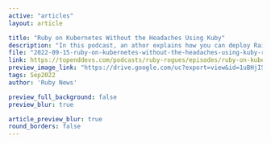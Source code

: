 ```yaml
---
active: "articles"
layout: article

title: "Ruby on Kubernetes Without the Headaches Using Kuby"
description: "In this podcast, an athor explains how you can deploy Rails apps on Kubernetes with Kuby."
file: "2022-09-15-ruby-on-kubernetes-without-the-headaches-using-kuby-ruby.md"
link: https://topenddevs.com/podcasts/ruby-rogues/episodes/ruby-on-kubernetes-without-the-headaches-using-kuby-ruby-563
preview_image_link: "https://drive.google.com/uc?export=view&id=1uBHjISJgSCK4K7xllk8aHkPt_UFFoaz3"
tags: Sep2022
author: 'Ruby News'

preview_full_background: false
preview_blur: true

article_preview_blur: true
round_borders: false
---
```

